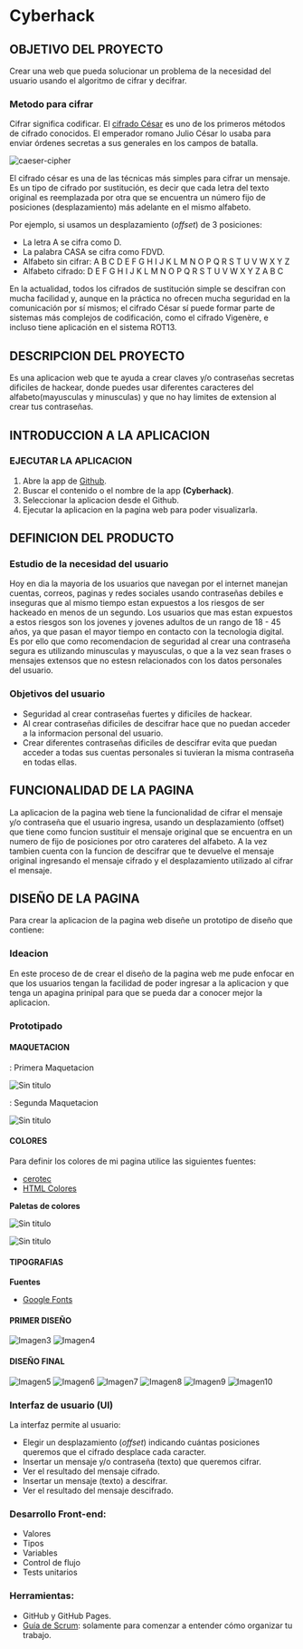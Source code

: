 # Cyberhack

## OBJETIVO DEL PROYECTO
Crear una web que pueda solucionar un problema de la necesidad del usuario usando el algoritmo de cifrar y decifrar.

### Metodo para cifrar

Cifrar significa codificar. El [cifrado César](https://en.wikipedia.org/wiki/Caesar_cipher) es uno de los primeros métodos de cifrado conocidos. El emperador romano Julio César lo usaba para enviar órdenes secretas a sus generales en los campos de batalla.

![caeser-cipher](https://upload.wikimedia.org/wikipedia/commons/thumb/2/2b/Caesar3.svg/2000px-Caesar3.svg.png)

El cifrado césar es una de las técnicas más simples para cifrar un mensaje. Es un tipo de cifrado por sustitución, es decir que cada letra del texto original es reemplazada por otra que se encuentra un número fijo de posiciones (desplazamiento) más adelante en el mismo alfabeto.

Por ejemplo, si usamos un desplazamiento (_offset_) de 3 posiciones:

- La letra A se cifra como D.
- La palabra CASA se cifra como FDVD.
- Alfabeto sin cifrar: A B C D E F G H I J K L M N O P Q R S T U V W X Y Z
- Alfabeto cifrado: D E F G H I J K L M N O P Q R S T U V W X Y Z A B C

En la actualidad, todos los cifrados de sustitución simple se descifran con mucha facilidad y, aunque en la práctica no ofrecen mucha seguridad en la comunicación por sí mismos; el cifrado César sí puede formar parte de sistemas más complejos de codificación, como el cifrado Vigenère, e incluso tiene aplicación en el sistema ROT13.

## DESCRIPCION DEL PROYECTO

Es una aplicacion web que te ayuda a crear claves y/o contraseñas secretas dificiles de hackear, donde puedes usar diferentes caracteres del alfabeto(mayusculas y minusculas) y que no hay limites de extension al crear tus contraseñas.

## INTRODUCCION A LA APLICACION

### EJECUTAR LA APLICACION
1. Abre la app de [Github](https://github.com/).
2. Buscar el contenido o el nombre de la app **(Cyberhack)**.
3. Seleccionar la aplicacion desde el Github.
4. Ejecutar la aplicacion en la pagina web para poder visualizarla.

## DEFINICION DEL PRODUCTO

### Estudio de la necesidad del usuario

Hoy en dia la mayoria de los usuarios que navegan por el internet manejan cuentas, correos, paginas y redes sociales usando contraseñas debiles e inseguras que al mismo tiempo estan expuestos a los riesgos de ser hackeado en menos de un segundo. Los usuarios que mas estan expuestos a estos riesgos son los jovenes y jovenes adultos de un rango de 18 - 45 años, ya que pasan el mayor tiempo en contacto con la tecnologia digital. Es por ello que como recomendacion de seguridad al crear una contraseña segura es utilizando minusculas y mayusculas, o que a la vez sean frases o mensajes extensos que no estesn relacionados con los datos personales del usuario.

### Objetivos del usuario

- Seguridad al crear contraseñas fuertes y dificiles de hackear.
- Al crear contraseñas dificiles de descifrar hace que no puedan acceder a la informacion personal del usuario.
- Crear diferentes contraseñas dificiles de descifrar evita que puedan acceder a todas sus cuentas personales si tuvieran la misma contraseña en todas ellas.

## FUNCIONALIDAD DE LA PAGINA

La aplicacion de la pagina web tiene la funcionalidad de cifrar el mensaje y/o contraseña que el usuario ingresa, usando un desplazamiento (offset) que tiene como funcion sustituir el mensaje original que se encuentra en un numero de fijo de posiciones por otro carateres del alfabeto. A la vez tambien cuenta con la funcion de descifrar que te devuelve el mensaje original ingresando el mensaje cifrado y el desplazamiento utilizado al cifrar el mensaje.

## DISEÑO DE LA PAGINA
Para crear la aplicacion de la pagina web diseñe un prototipo de diseño que contiene:

### Ideacion
En este proceso de de crear el diseño de la pagina web me pude enfocar en que los usuarios tengan la facilidad de poder ingresar a la aplicacion y que tenga un apagina prinipal para que se pueda dar a conocer mejor la aplicacion.

### Prototipado

#### MAQUETACION
 : Primera Maquetacion

![Sin titulo](src/imagenes/modelo2.jpeg)

 : Segunda Maquetacion

![Sin titulo](src/imagenes/modelo1.jpeg)

#### COLORES
Para definir los colores de mi pagina utilice las siguientes fuentes:
* [cerotec](https://www.cerotec.net/tabla-colores-web/)
* [HTML Colores](https://htmlcolorcodes.com/es/)

**Paletas de colores**

![Sin titulo](src/imagenes/captura1.png)

![Sin titulo](src/imagenes/captura2.png)  


#### TIPOGRAFIAS
**Fuentes**
* [Google Fonts](https://fonts.google.com/)

#### PRIMER DISEÑO

![Imagen3][3] ![Imagen4][4]

[3]: src/imagenes/captura3.png
[4]: src/imagenes/captura4.png

#### DISEÑO FINAL

![Imagen5][5] ![Imagen6][6] ![Imagen7][7] ![Imagen8][8] ![Imagen9][9] ![Imagen10][10]

[5]: src/imagenes/captura5.png
[6]: src/imagenes/captura6.png
[7]: src/imagenes/captura7.png
[8]: src/imagenes/captura8.png
[9]: src/imagenes/captura9.png
[10]: src/imagenes/captura10.png

### Interfaz de usuario (UI)

La interfaz permite al usuario:
- Elegir un desplazamiento (_offset_) indicando cuántas posiciones queremos que el cifrado desplace cada caracter.
- Insertar un mensaje y/o contraseña (texto) que queremos cifrar.
- Ver el resultado del mensaje cifrado.
- Insertar un mensaje (texto) a descifrar.
- Ver el resultado del mensaje descifrado.

### Desarrollo Front-end:

* Valores
* Tipos
* Variables
* Control de flujo
* Tests unitarios

### Herramientas:
- GitHub y GitHub Pages.
- [Guía de Scrum](https://www.scrumguides.org/docs/scrumguide/v1/scrum-guide-es.pdf): solamente para comenzar a entender cómo organizar tu trabajo.
